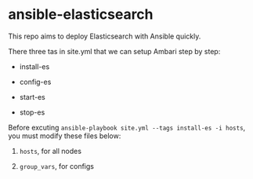 # ansible-elasticsearch

This repo aims to deploy Elasticsearch with Ansible quickly.

There three tas in site.yml that we can setup Ambari step by step:

- install-es

- config-es

- start-es

- stop-es


Before excuting `ansible-playbook site.yml --tags install-es -i hosts`, you must modify these files below:

1. `hosts`, for all nodes

2. `group_vars`, for configs

